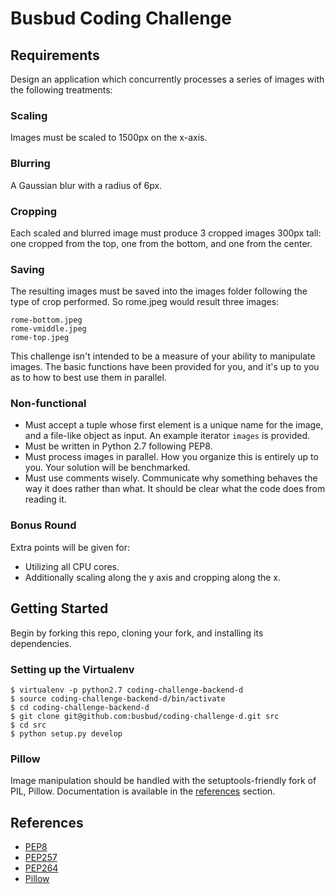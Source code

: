 # Busbud Coding Challenge

## Requirements

Design an application which concurrently processes a series of images
with the following treatments:

### Scaling

Images must be scaled to 1500px on the x-axis.

### Blurring

A Gaussian blur with a radius of 6px.

### Cropping

Each scaled and blurred image must produce 3 cropped images 300px tall:
one cropped from the top, one from the bottom, and one from the center.

### Saving

The resulting images must be saved into the images folder following the type
of crop performed. So rome.jpeg would result three images:

```
rome-bottom.jpeg
rome-vmiddle.jpeg
rome-top.jpeg
```

This challenge isn't intended to be a measure of your ability to manipulate
images. The basic functions have been provided for you, and it's up to you
as to how to best use them in parallel.

### Non-functional

- Must accept a tuple whose first element is a unique name for the image,
  and a file-like object as input. An example iterator `images` is provided.
- Must be written in Python 2.7 following PEP8.
- Must process images in parallel. How you organize this is entirely up to you.
  Your solution will be benchmarked.
- Must use comments wisely. Communicate why something behaves the way it does
  rather than what. It should be clear what the code does from reading it.

### Bonus Round

Extra points will be given for:

- Utilizing all CPU cores.
- Additionally scaling along the y axis and cropping along the x.


## Getting Started

Begin by forking this repo, cloning your fork, and installing its
dependencies.

### Setting up the Virtualenv

```
$ virtualenv -p python2.7 coding-challenge-backend-d
$ source coding-challenge-backend-d/bin/activate
$ cd coding-challenge-backend-d
$ git clone git@github.com:busbud/coding-challenge-d.git src
$ cd src
$ python setup.py develop
```

### Pillow

Image manipulation should be handled with the setuptools-friendly
fork of PIL, Pillow. Documentation is available in the [references](#references) section.

## References

- [PEP8](http://legacy.python.org/dev/peps/pep-0008/)
- [PEP257](http://legacy.python.org/dev/peps/pep-0257/)
- [PEP264](http://legacy.python.org/dev/peps/pep-0263/)
- [Pillow](http://pillow.readthedocs.org/en/latest/)
